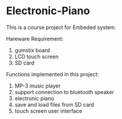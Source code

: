 # Electronic-Piano

This is a course project for Embeded system.

Hareware Requirement:
1. gumstix board
2. LCD touch screen
3. SD card

Functions implemented in this project:
1. MP-3 music player
2. support connection to bluetooth speaker
3. electronic piano
4. save and load files from SD card
5. touch screen user interface
